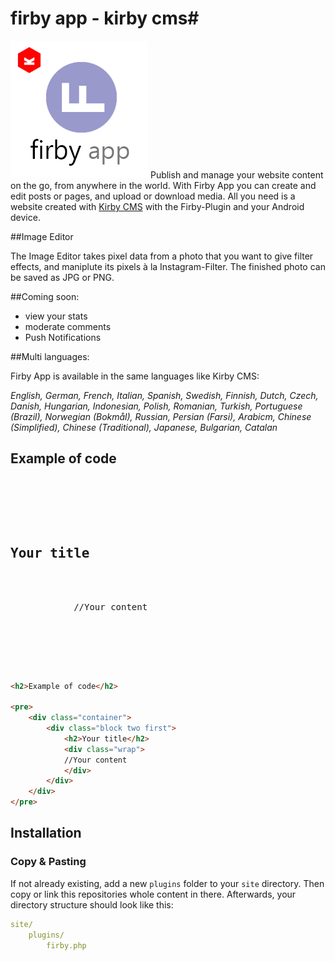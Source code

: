 # firby app - kirby cms#
![Logo](https://github.com/fabianschenk86/firby-app/blob/master/firby_logo.png)
Publish and manage your website content on the go, from anywhere in the world. With Firby App you can create and edit posts or pages, and upload or download media. All you need is a website created with [Kirby CMS](https://getkirby.com/) with the Firby-Plugin and your Android device.

##Image Editor

The Image Editor takes pixel data from a photo that you want to give filter effects, and maniplute its pixels à la Instagram-Filter. 
The finished photo can be saved as JPG or PNG.

##Coming soon:
- view your stats
- moderate comments
- Push Notifications

##Multi languages:

Firby App is available in the same languages like Kirby CMS:

*English, German, French, Italian, Spanish, Swedish, Finnish, Dutch, Czech, Danish, Hungarian, Indonesian, Polish, Romanian, Turkish, Portuguese (Brazil), Norwegian (Bokmål), Russian, Persian (Farsi), Arabicm, Chinese (Simplified), Chinese (Traditional), Japanese, Bulgarian, Catalan*

<h2>Example of code</h2>

<pre>
    <div class="container">
        <div class="block two first">
            <h2>Your title</h2>
            <div class="wrap">
            //Your content
            </div>
        </div>
    </div>
</pre>

```html
<h2>Example of code</h2>

<pre>
    <div class="container">
        <div class="block two first">
            <h2>Your title</h2>
            <div class="wrap">
            //Your content
            </div>
        </div>
    </div>
</pre>
```

## Installation

### Copy & Pasting

If not already existing, add a new `plugins` folder to your `site` directory. Then copy or link this repositories whole content in there. Afterwards, your directory structure should look like this:

```yaml
site/
	plugins/
		firby.php
```
